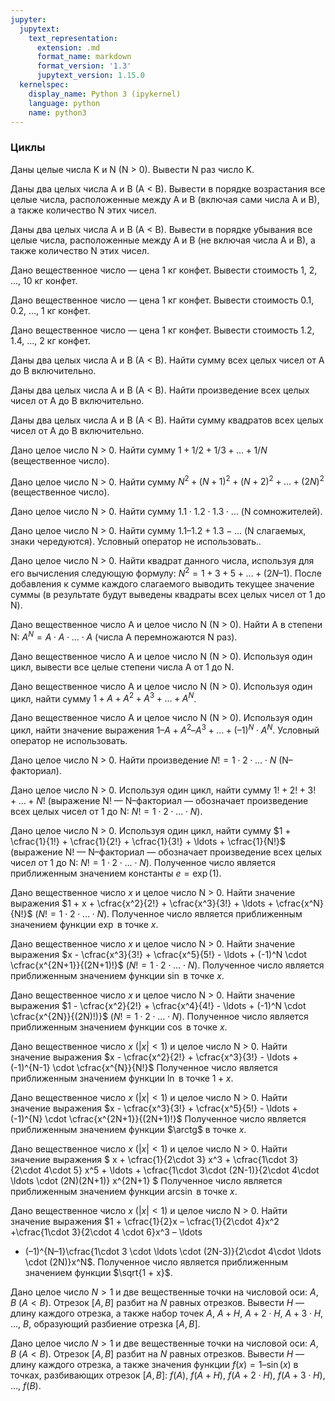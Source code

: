 ```yaml
---
jupyter:
  jupytext:
    text_representation:
      extension: .md
      format_name: markdown
      format_version: '1.3'
      jupytext_version: 1.15.0
  kernelspec:
    display_name: Python 3 (ipykernel)
    language: python
    name: python3
---
```


### Циклы


Даны целые числа K и N (N > 0).
Вывести N раз число K.


Даны два целых числа A и B (A < B).
Вывести в порядке возрастания все целые числа, расположенные между A и B
(включая сами числа A и B), а также количество N этих чисел.


Даны два целых числа A и B (A < B).
Вывести в порядке убывания все целые числа, расположенные между A и B
(не включая числа A и B), а также количество N этих чисел.


Дано вещественное число — цена 1 кг конфет.
Вывести стоимость 1, 2, ..., 10 кг конфет.


Дано вещественное число — цена 1 кг конфет.
Вывести стоимость 0.1, 0.2, ..., 1 кг конфет.


Дано вещественное число — цена 1 кг конфет.
Вывести стоимость 1.2, 1.4, ..., 2 кг конфет.


Даны два целых числа A и B (A < B).
Найти сумму всех целых чисел от A до B включительно.


Даны два целых числа A и B (A < B).
Найти произведение всех целых чисел от A до B включительно.


Даны два целых числа A и B (A < B).
Найти сумму квадратов всех целых чисел от A до B включительно.


Дано целое число N > 0.
Найти сумму $1 + 1/2 + 1/3 + ... + 1/N$ (вещественное число).


Дано целое число N > 0.
Найти сумму $N^2 + (N + 1)^2 + (N + 2)^2 + ... + (2N)^2$ (вещественное число).


Дано целое число N > 0.
Найти сумму $1.1 \cdot 1.2 \cdot 1.3 \cdot \ldots$ (N сомножителей).


Дано целое число N > 0.
Найти сумму $1.1 – 1.2 + 1.3 - \ldots$ (N слагаемых, знаки чередуются).
Условный оператор не использовать..



Дано целое число N > 0.
Найти квадрат данного числа, используя для его вычисления следующую формулу:
$N^2 = 1 + 3 + 5 + \ldots + (2N – 1)$.
После добавления к сумме каждого слагаемого выводить текущее значение суммы
(в результате будут выведены квадраты всех целых чисел от 1 до N).


Дано вещественное число A и целое число N (N > 0).
Найти A в степени N: $A^N = A \cdot A \cdot \ldots \cdot A$
(числа A перемножаются N раз).


Дано вещественное число A и целое число N (N > 0).
Используя один цикл, вывести все целые степени числа A от 1 до N.


Дано вещественное число A и целое число N (N > 0).
Используя один цикл, найти сумму
$1 + A + A^2 + A^3 + \ldots + A^N$.


Дано вещественное число A и целое число N (N > 0).
Используя один цикл, найти значение выражения
$1 – A + A^2 – A^3 + \ldots + (–1)^N \cdot A^N$.
Условный оператор не использовать.


Дано целое число N > 0.
Найти произведение $N! = 1\cdot 2\cdot \ldots \cdot N$ (N–факториал).


Дано целое число N > 0.
Используя один цикл, найти сумму
$1! + 2! + 3! + \ldots + N!$
(выражение N! — N–факториал — обозначает произведение всех
целых чисел от 1 до N: $N! = 1\cdot 2 \cdot \ldots \cdot N$).


Дано целое число N > 0.
Используя один цикл, найти сумму
$1 + \cfrac{1}{1!} + \cfrac{1}{2!} + \cfrac{1}{3!} + \ldots + \cfrac{1}{N!}$
(выражение N! — N–факториал — обозначает произведение всех
целых чисел от 1 до N: $N! = 1\cdot 2 \cdot \ldots \cdot N$).
Полученное число является приближенным значением константы $e = \exp(1)$.


Дано вещественное число $x$ и целое число N > 0.
Найти значение выражения
$1 + x + \cfrac{x^2}{2!} + \cfrac{x^3}{3!} + \ldots + \cfrac{x^N}{N!}$
($N! = 1\cdot 2 \cdot \ldots \cdot N$).
Полученное число является приближенным значением функции $\exp$ в точке $x$.


Дано вещественное число $x$ и целое число N > 0.
Найти значение выражения
$x - \cfrac{x^3}{3!} + \cfrac{x^5}{5!} - \ldots + (-1)^N \cdot \cfrac{x^{2N+1}}{(2N+1)!}$
($N! = 1\cdot 2 \cdot \ldots \cdot N$).
Полученное число является приближенным значением функции $\sin$ в точке $x$.


Дано вещественное число $x$ и целое число N > 0.
Найти значение выражения
$1 - \cfrac{x^2}{2!} + \cfrac{x^4}{4!} - \ldots + (-1)^N \cdot \cfrac{x^{2N}}{(2N)!)}$
($N! = 1\cdot 2 \cdot \ldots \cdot N$).
Полученное число является приближенным значением функции $\cos$ в точке $x$.


Дано вещественное число $x$ ($|x| < 1$) и целое число N > 0.
Найти значение выражения
$x - \cfrac{x^2}{2!} + \cfrac{x^3}{3!} - \ldots + (-1)^{N-1} \cdot \cfrac{x^{N}}{N!}$
Полученное число является приближенным значением функции $\ln$ в точке $1 + x$.


Дано вещественное число $x$ ($|x| < 1$) и целое число N > 0.
Найти значение выражения
$x - \cfrac{x^3}{3!} + \cfrac{x^5}{5!} - \ldots + (-1)^{N} \cdot \cfrac{x^{2N+1}}{(2N+1)!}$
Полученное число является приближенным значением функции $\arctg$ в точке $x$.


Дано вещественное число $x$ ($|x| < 1$) и целое число N > 0.
Найти значение выражения
$ x + \cfrac{1}{2\cdot 3} x^3 + \cfrac{1\cdot 3}{2\cdot 4\cdot 5} x^5 +
\ldots + \cfrac{1\cdot 3\cdot (2N-1)}{2\cdot 4\cdot \ldots \cdot (2N)(2N+1)} x^{2N+1} $
Полученное число является приближенным значением функции $\arcsin$ в точке $x$.


Дано вещественное число $x$ ($|x| < 1$) и целое число N > 0.
Найти значение выражения
$1 + \cfrac{1}{2}x – \cfrac{1}{2\cdot 4}x^2 +\cfrac{1\cdot 3}{2\cdot 4 \cdot 6}x^3  – \ldots
+ (–1)^{N–1}\cfrac{1\cdot 3 \cdot \ldots \cdot (2N-3)}{2\cdot 4\cdot \ldots \cdot (2N)}x^N$.
Полученное число является приближенным значением функции $\sqrt{1 + x}$.


Дано целое число $N > 1$ и две вещественные точки на числовой оси:
$A$, $B$ ($A < B$).
Отрезок $[A, B]$ разбит на $N$ равных отрезков.
Вывести $H$ — длину каждого отрезка, а также набор точек
$A$, $A + H$, $A + 2\cdot H$, $A + 3\cdot H$, $\ldots$, $B$,
образующий разбиение отрезка $[A, B]$.

Дано целое число $N > 1$ и две вещественные точки на числовой оси:
$A$, $B$ ($A < B$).
Отрезок $[A, B]$ разбит на $N$ равных отрезков.
Вывести $H$ — длину каждого отрезка, а также значения функции
$f(x) = 1 – \sin(x)$ в точках, разбивающих отрезок $[A, B]$:
$f(A)$, $f(A + H)$, $f(A + 2\cdot H)$, $f(A + 3\cdot H)$, $\ldots$, $f(B)$.
